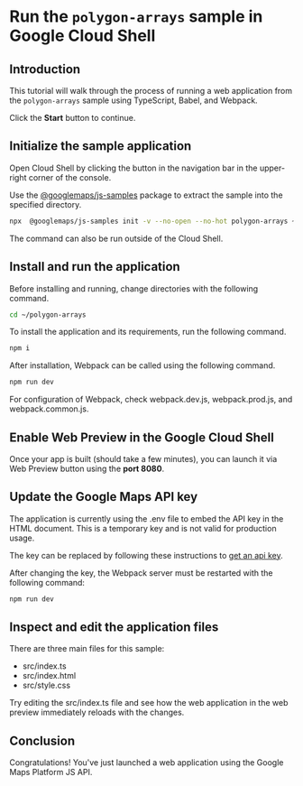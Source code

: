 # Run the `polygon-arrays` sample in Google Cloud Shell

<walkthrough-tutorial-duration duration="10"/>

## Introduction

This tutorial will walk through the process of running a web application from
the `polygon-arrays` sample using TypeScript, Babel, and Webpack.

Click the **Start** button to continue.

## Initialize the sample application

Open Cloud Shell by clicking the
<walkthrough-cloud-shell-icon></walkthrough-cloud-shell-icon> button in the
navigation bar in the upper-right corner of the console.

Use the [@googlemaps/js-samples](https://www.npmjs.com/package/@googlemaps/js-samples) package to 
extract the sample into the specified directory.

```bash
npx  @googlemaps/js-samples init -v --no-open --no-hot polygon-arrays ~/polygon-arrays
```

The command can also be run outside of the Cloud Shell.

## Install and run the application

Before installing and running, change directories with the following command.

```bash
cd ~/polygon-arrays
```

To install the application and its requirements, run the following command.

```bash
npm i
```

After installation, Webpack can be called using the following command.

```bash
npm run dev
```

For configuration of Webpack, check
<walkthrough-editor-open-file filePath="polygon-arrays/webpack.dev.js">webpack.dev.js</walkthrough-editor-open-file>,
<walkthrough-editor-open-file filePath="polygon-arrays/webpack.prod.js">webpack.prod.js</walkthrough-editor-open-file>,
and
<walkthrough-editor-open-file filePath="polygon-arrays/webpack.common.js">webpack.common.js</walkthrough-editor-open-file>.

## Enable Web Preview in the Google Cloud Shell

Once your app is built (should take a few minutes), you can launch it via
<walkthrough-spotlight-pointer target="cloudshell" spotlightId="devshell-web-preview-button">Web
Preview button</walkthrough-spotlight-pointer> using the **port 8080**.

## Update the Google Maps API key

The application is currently using the
<walkthrough-editor-open-file filePath="polygon-arrays/.env">.env</walkthrough-editor-open-file>
file to embed the API key in the HTML document. This is a temporary key and is
not valid for production usage.

The key can be replaced by following these instructions to
[get an api key](https://developers.google.com/maps/documentation/javascript/get-api-key).

After changing the key, the Webpack server must be restarted with the following
command:

```bash
npm run dev
```

## Inspect and edit the application files

There are three main files for this sample:

*   <walkthrough-editor-open-file filePath="polygon-arrays/src/index.ts">src/index.ts</walkthrough-editor-open-file>
*   <walkthrough-editor-open-file filePath="polygon-arrays/src/index.html">src/index.html</walkthrough-editor-open-file>
*   <walkthrough-editor-open-file filePath="polygon-arrays/src/style.css">src/style.css</walkthrough-editor-open-file>

Try editing the <walkthrough-editor-open-file filePath="polygon-arrays/src/index.ts">src/index.ts</walkthrough-editor-open-file> file and see how the web application in the web preview immediately reloads with the changes.

## Conclusion

<walkthrough-conclusion-trophy></walkthrough-conclusion-trophy>

Congratulations! You've just launched a web application using the Google Maps
Platform JS API.
